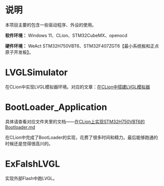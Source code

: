 # 说明

本项目主要的包含一些驱动程序、外设的使用。

**软件环境：** Windows 11、CLion、STM32CubeMX、openocd

**硬件环境：** WeAct STM32H750VBT6、STM32F407ZGT6【最小系统板和正点原子开发板】。


# LVGLSimulator

在CLion中实现LVGL模拟器环境。对应的文章：[在CLion中搭建LVGL模拟器](https://blog.csdn.net/qq_44656481/article/details/125208978?spm=1001.2014.3001.5501)

# BootLoader_Application

具体请查看对应文件夹里的文档——[在CLion上实现STM32H750VBT6的Bootloader.md](BootLoader_Application/在CLion上实现STM32H750VBT6的Bootloader.md)

在CLion中完成了BootLoader的实现，花费了很多时间和精力。最后能够跑通的时候还是觉得很高兴的。

# ExFalshLVGL

实现外部Flash中跑LVGL。
